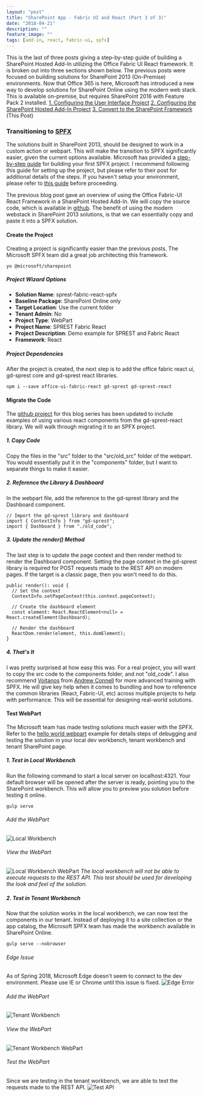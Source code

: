 ```yaml
---
layout: "post"
title: "SharePoint App - Fabric UI and React (Part 3 of 3)"
date: "2018-04-21"
description: ""
feature_image: ""
tags: [add-in, react, fabric-ui, spfx]
---
```


This is the last of three posts giving a step-by-step guide of building a SharePoint Hosted Add-In utilizing the Office Fabric UI React framework. It is broken out into three sections shown below. The previous posts were focused on building solutions for SharePoint 2013 (On-Premise) environments. Now that Office 365 is here, Microsoft has introduced a new way to develop solutions for SharePoint Online using the modern web stack. This is available on-premise, but requires SharePoint 2016 with Feature Pack 2 installed. [1\. Configuring the User Interface Project](https://dattabase.com/blog/sharepoint-app-fabric-ui-react-part-1-3) [2\. Configuring the SharePoint Hosted Add-In Project](https://dattabase.com/blog/sharepoint-app-fabric-ui-react-part-2-3) [3\. Convert to the SharePoint Framework](https://dattabase.com/blog/sharepoint-app-fabric-ui-react-part-3-3) (This Post)

<!--more-->

### Transitioning to [SPFX](https://docs.microsoft.com/en-us/sharepoint/dev/spfx/sharepoint-framework-overview)

The solutions built in SharePoint 2013, should be designed to work in a custom action or webpart. This will make the transition to SPFX significantly easier, given the current options available. Microsoft has provided a [step-by-step guide](https://docs.microsoft.com/en-us/sharepoint/dev/spfx/web-parts/get-started/build-a-hello-world-web-part) for building your first SPFX project. I recommend following this guide for setting up the project, but please refer to their post for additional details of the steps. If you haven't setup your environment, please refer to [this guide](https://docs.microsoft.com/en-us/sharepoint/dev/spfx/set-up-your-development-environment) before proceeding.

The previous blog post gave an overview of using the Office Fabric-UI React Framework in a SharePoint Hosted Add-In. We will copy the source code, which is available in [github](https://github.com/gunjandatta/sprest-fabric-react). The benefit of using the modern webstack in SharePoint 2013 solutions, is that we can essentially copy and paste it into a SPFX solution.

#### Create the Project

Creating a project is significantly easier than the previous posts. The Microsoft SPFX team did a great job architecting this framework.

```
yo @microsoft/sharepoint

```

##### Project Wizard Options

- **Solution Name**: sprest-fabric-react-spfx
- **Baseline Package**: SharePoint Online only
- **Target Location**: Use the current folder
- **Tenant Admin**: No
- **Project Type**: WebPart
- **Project Name**: SPREST Fabric React
- **Project Description**: Demo example for SPREST and Fabric React
- **Framework**: React

##### Project Dependencies

After the project is created, the next step is to add the office fabric react ui, gd-sprest core and gd-sprest react libraries.

```
npm i --save office-ui-fabric-react gd-sprest gd-sprest-react

```

#### Migrate the Code

The [github project](https://github.com/gunjandatta/sprest-fabric-react) for this blog series has been updated to include examples of using various react components from the gd-sprest-react library. We will walk through migrating it to an SPFX project.

##### 1\. Copy Code

Copy the files in the "src" folder to the "src/old\_src" folder of the webpart. You would essentially put it in the "components" folder, but I want to separate things to make it easier.

##### 2\. Reference the Library & Dashboard

In the webpart file, add the reference to the gd-sprest library and the Dashboard component.

```
// Import the gd-sprest library and dashboard
import { ContextInfo } from "gd-sprest";
import { Dashboard } from "./old_code";

```

##### 3\. Update the render() Method

The last step is to update the page context and then render method to render the Dashboard component. Setting the page context in the gd-sprest library is required for POST requests made to the REST API on modern pages. If the target is a classic page, then you won't need to do this.

```
public render(): void {
  // Set the context
  ContextInfo.setPageContext(this.context.pageContext);

  // Create the dashboard element
  const element: React.ReactElement<null> = React.createElement(Dashboard);

  // Render the dashboard
  ReactDom.render(element, this.domElement);
}

```

##### 4\. That's It

I was pretty surprised at how easy this was. For a real project, you will want to copy the src code to the components folder, and not "old\_code". I also recommend [Voitanos](https://www.voitanos.io) from [Andrew Connell](https://twitter.com/andrewconnell) for more advanced training with SPFX. He will give key help when it comes to bundling and how to reference the common libraries (React, Fabric-UI, etc) across multiple projects to help with performance. This will be essential for designing real-world solutions.

#### Test WebPart

The Microsoft team has made testing solutions much easier with the SPFX. Refer to the [hello world webpart](https://docs.microsoft.com/en-us/sharepoint/dev/spfx/web-parts/get-started/build-a-hello-world-web-part) example for details steps of debugging and testing the solution in your local dev workbench, tenant workbench and tenant SharePoint page.

##### 1\. Test in Local Workbench

Run the following command to start a local server on localhost:4321. Your default browser will be opened after the server is ready, pointing you to the SharePoint workbench. This will allow you to preview you solution before testing it online.

```
gulp serve

```

###### Add the WebPart

![Local Workbench](images/SPAppFabricReact-3/LocalWorkbench.png)

###### View the WebPart

![Local Workbench WebPart](images/SPAppFabricReact-3/LocalWorkbenchWebpart.png) _The local workbench will not be able to execute requests to the REST API. This test should be used for developing the look and feel of the solution._

##### 2\. Test in Tenant Workbench

Now that the solution works in the local workbench, we can now test the components in our tenant. Instead of deploying it to a site collection or the app catalog, the Microsoft SPFX team has made the workbench available in SharePoint Online.

```
gulp serve --nobrowser
```

###### Edge Issue

As of Spring 2018, Microsoft Edge doesn't seem to connect to the dev environment. Please use IE or Chrome until this issue is fixed. ![Edge Error](images/SPAppFabricReact-3/EdgeError.png)

###### Add the WebPart

![Tenant Workbench](images/SPAppFabricReact-3/TenantWorkbench.png)

###### View the WebPart

![Tenant Workbench WebPart](images/SPAppFabricReact-3/TenantWorkbenchWebpart.png)

###### Test the WebPart

Since we are testing in the tenant workbench, we are able to test the requests made to the REST API. ![Test API](images/SPAppFabricReact-3/TenantWorkbenchTestAPI.png)
